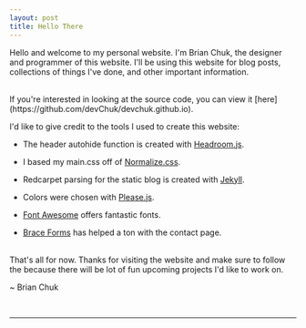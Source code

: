 ```yaml
---
layout: post
title: Hello There
---
```


Hello and welcome to my personal website. I'm Brian Chuk, the designer and programmer of this website. I'll be using this website for blog posts, collections of things I've done, and other important information.

<br>
If you're interested in looking at the source code, you can view it [here](https://github.com/devChuk/devchuk.github.io).

I'd like to give credit to the tools I used to create this website:

*  The header autohide function is created with [Headroom.js](http://wicky.nillia.ms/headroom.js/).

*  I based my main.css off of [Normalize.css](http://necolas.github.io/normalize.css/).

*  Redcarpet parsing for the static blog is created with [Jekyll](http://jekyllrb.com/).

*  Colors were chosen with [Please.js](http://www.checkman.io/please).

*  [Font Awesome](http://fortawesome.github.io/Font-Awesome/) offers fantastic fonts.

*  [Brace Forms](http://forms.brace.io/) has helped a ton with the contact page.

<br>
That's all for now. Thanks for visiting the website and make sure to follow the because there will be lot of fun upcoming projects I'd like to work on.

~ Brian Chuk

<br>
<hr>